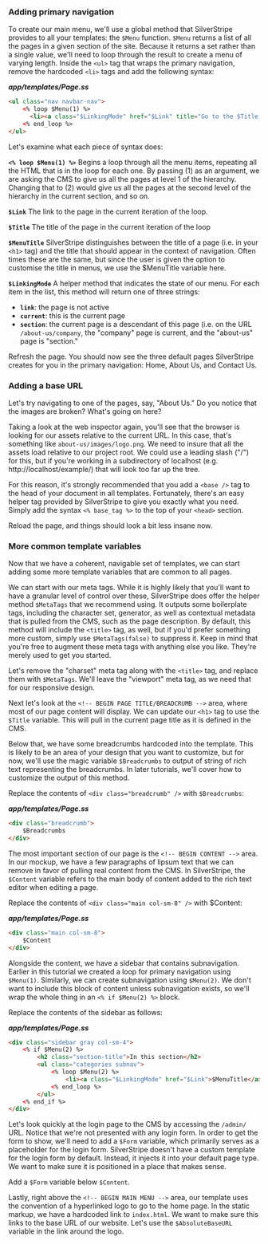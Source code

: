### Adding primary navigation

To create our main menu, we'll use a global method that SilverStripe provides to all your templates: the `$Menu` function. `$Menu` returns a list of all the pages in a given section of the site. Because it returns a set rather than a single value, we'll need to loop through the result to create a menu of varying length. Inside the `<ul>` tag that wraps the primary navigation, remove the hardcoded `<li>` tags and add the following syntax:

***app/templates/Page.ss***
```html
<ul class="nav navbar-nav">
    <% loop $Menu(1) %>
      <li><a class="$LinkingMode" href="$Link" title="Go to the $Title page">$MenuTitle</a></li>
    <% end_loop %>
</ul>
```

Let's examine what each piece of syntax does:

**`<% loop $Menu(1) %>`** Begins a loop through all the menu items, repeating all the HTML that is in the loop for each one. By passing (1) as an argument, we are asking the CMS to give us all the pages at level 1 of the hierarchy. Changing that to (2) would give us all the pages at the second level of the hierarchy in the current section, and so on.  

**`$Link`** The link to the page in the current iteration of the loop. 

**`$Title`** The title of the page in the current iteration of the loop

**`$MenuTitle`** SilverStripe distinguishes between the title of a page (i.e. in your `<h1>` tag) and the title that should appear in the context of navigation. Often times these are the same, but since the user is given the option to customise the title in menus, we use the $MenuTitle variable here.

**`$LinkingMode`** A helper method that indicates the state of our menu. For each item in the list, this method will return one of three strings:

*   **`link`**: the page is not active
*   **`current`**: this is the current page
*   **`section`**: the current page is a descendant of this page (i.e. on the URL `/about-us/company`, the "company" page is current, and the "about-us" page is "section."

Refresh the page. You should now see the three default pages SilverStripe creates for you in the primary navigation: Home, About Us, and Contact Us.

### Adding a base URL

Let's try navigating to one of the pages, say, "About Us." Do you notice that the images are broken? What's going on here?

Taking a look at the web inspector again, you'll see that the browser is looking for our assets relative to the current URL. In this case, that's something like `about-us/images/logo.png`. We need to insure that all the assets load relative to our project root. We could use a leading slash ("/") for this, but if you're working in a subdirectory of localhost (e.g. http://localhost/example/) that will look too far up the tree.

For this reason, it's strongly recommended that you add a `<base />` tag to the head of your document in all templates. Fortunately, there's an easy helper tag provided by SilverStripe to give you exactly what you need. Simply add the syntax `<% base_tag %>` to the top of your `<head>` section.

Reload the page, and things should look a bit less insane now.

### More common template variables

Now that we have a coherent, navigable set of templates, we can start adding some more template variables that are common to all pages.

We can start with our meta tags. While it is highly likely that you'll want to have a granular level of control over these, SilverStripe does offer the helper method `$MetaTags` that we recommend using. It outputs some boilerplate tags, including the character set, generator, as well as contextual metadata that is pulled from the CMS, such as the page description. By default, this method will include the `<title>` tag, as well, but if you'd prefer something more custom, simply use `$MetaTags(false)` to suppress it. Keep in mind that you're free to augment these meta tags with anything else you like. They're merely used to get you started.

Let's remove the "charset" meta tag along with the `<title>` tag, and replace them with `$MetaTags`. We'll leave the "viewport" meta tag, as we need that for our responsive design.

Next let's look at the `<!-- BEGIN PAGE TITLE/BREADCRUMB -->` area, where most of our page content will display. We can update our `<h1>` tag to use the `$Title` variable. This will pull in the current page title as it is defined in the CMS.

Below that, we have some breadcrumbs hardcoded into the template. This is likely to be an area of your design that you want to customize, but for now, we'll use the magic variable `$Breadcrumbs` to output of string of rich text representing the breadcrumbs. In later tutorials, we'll cover how to customize the output of this method.

Replace the contents of `<div class="breadcrumb" />` with `$Breadcrumbs`:

***app/templates/Page.ss***
```html
<div class="breadcrumb">
    $Breadcrumbs
</div>
```

The most important section of our page is the `<!-- BEGIN CONTENT -->` area. In our mockup, we have a few paragraphs of lipsum text that we can remove in favor of pulling real content from the CMS. In SilverStripe, the `$Content` variable refers to the main body of content added to the rich text editor when editing a page.

Replace the contents of `<div class="main col-sm-8" />` with $Content:

***app/templates/Page.ss***
```html
<div class="main col-sm-8">
    $Content
</div>
```

Alongside the content, we have a sidebar that contains subnavigation. Earlier in this tutorial we created a loop for primary navigation using `$Menu(1)`. Similarly, we can create subnavigation using `$Menu(2)`. We don't want to include this block of content unless subnavigation exists, so we'll wrap the whole thing in an `<% if $Menu(2) %>` block.

Replace the contents of the sidebar as follows:

***app/templates/Page.ss***
```html
<div class="sidebar gray col-sm-4">
    <% if $Menu(2) %>
        <h2 class="section-title">In this section</h2>
        <ul class="categories subnav">
            <% loop $Menu(2) %>
                <li><a class="$LinkingMode" href="$Link">$MenuTitle</a></li>
            <% end_loop %>
        </ul>
    <% end_if %>
</div>
```

Let's look quickly at the login page to the CMS by accessing the `/admin/` URL. Notice that we're not presented with any login form. In order to get the form to show, we'll need to add a `$Form` variable, which primarily serves as a placeholder for the login form. SilverStripe doesn't have a custom template for the login form by default. Instead, it injects it into your default page type. We want to make sure it is positioned in a place that makes sense.

Add a `$Form` variable below `$Content`.

Lastly, right above the `<!-- BEGIN MAIN MENU -->` area, our template uses the convention of a hyperlinked logo to go to the home page. In the static markup, we have a hardcoded link to `index.html`. We want to make sure this links to the base URL of our website. Let's use the `$AbsoluteBaseURL` variable in the link around the logo.